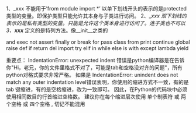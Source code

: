 1、_xxx     不能用于’from module import *’ 以单下划线开头的表示的是protected类型的变量。即保护类型只能允许其本身与子类进行访问。
2、__xxx    双下划线的表示的是私有类型的变量。只能是允许这个类本身进行访问了。连子类也不可以
3、__xxx___ 定义的是特列方法。像__init__之类的


and	 exec	not
assert	finally	or
break	for	pass
class	from	print
continue	global	raise
def	if	return
del	import	try
elif	in	while
else	is	with
except	lambda	yield

重要点：
IndentationError: unexpected indent 错误是python编译器是在告诉你"Hi，老兄，你的文件里格式不对了，可能是tab和空格没对齐的问题"，所有python对格式要求非常严格。
如果是 IndentationError: unindent does not match any outer indentation level错误表明，你使用的缩进方式不一致，有的是 tab 键缩进，有的是空格缩进，改为一致即可。
因此，在Python的代码块中必须使用相同数目的行首缩进空格数。
建议你在每个缩进层次使用 单个制表符 或 两个空格 或 四个空格 , 切记不能混用
